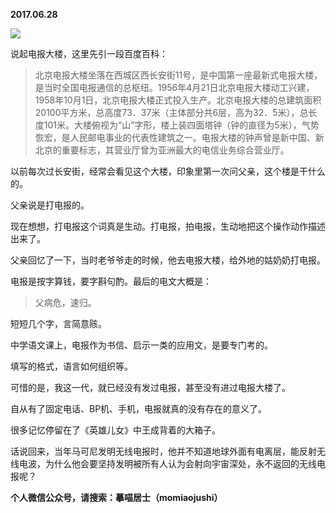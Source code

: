 
          
**2017.06.28**

![](https://mmbiz.qlogo.cn/mmbiz_png/uDI3FLln00YsPq9tbUl8c2ib1jqEI97QyOJ10q7xaibMEzRwU3gnI0ygTVz6wf6I2OsNb8uEPIqJVicJ1L2YIhGpQ/0?wx_fmt=png)


说起电报大楼，这里先引一段百度百科：
>北京电报大楼坐落在西城区西长安街11号，是中国第一座最新式电报大楼，是当时全国电报通信的总枢纽。1956年4月21日北京电报大楼动工兴建，1958年10月1日，北京电报大楼正式投入生产。北京电报大楼的总建筑面积20100平方米，总高度73．37米（主体部分共6层，高为32．5米），总长度101米。大楼俯视为“山”字形，楼上装四面塔钟（钟的直径为5米），气势恢宏，是人民邮电事业的代表性建筑之一。电报大楼的钟声曾是新中国、新北京的重要标志，其营业厅曾为亚洲最大的电信业务综合营业厅。


以前每次过长安街，经常会看见这个大楼，印象里第一次问父亲，这个楼是干什么的。

父亲说是打电报的。

现在想想，打电报这个词真是生动。打电报，拍电报，生动地把这个操作动作描述出来了。

父亲回忆了一下，当时老爷爷走的时候，他去电报大楼，给外地的姑奶奶打电报。

电报是按字算钱，要字斟句酌。最后的电文大概是：
>父病危，速归。


短短几个字，言简意赅。

中学语文课上，电报作为书信、启示一类的应用文，是要专门考的。

填写的格式，语言如何组织等。

可惜的是，我这一代，就已经没有发过电报，甚至没有进过电报大楼了。

自从有了固定电话、BP机、手机，电报就真的没有存在的意义了。

很多记忆停留在了《英雄儿女》中王成背着的大箱子。

话说回来，当年马可尼发明无线电报时，他并不知道地球外面有电离层，能反射无线电波，为什么他会要坚持发明被所有人认为会射向宇宙深处，永不返回的无线电报呢？


**个人微信公众号，请搜索：摹喵居士（momiaojushi）**

        